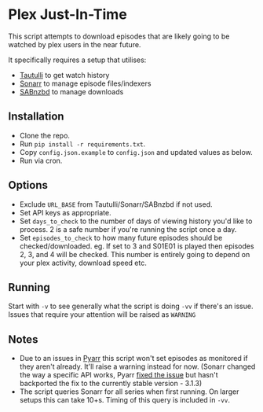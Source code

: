 # Plex Just-In-Time

This script attempts to download episodes that are likely going to be watched by plex users in the near future.

It specifically requires a setup that utilises:
* [Tautulli](https://github.com/Tautulli/Tautulli) to get watch history
* [Sonarr](https://github.com/Sonarr/Sonarr) to manage episode files/indexers
* [SABnzbd](https://github.com/sabnzbd/sabnzbd) to manage downloads

## Installation

* Clone the repo.
* Run `pip install -r requirements.txt`.
* Copy `config.json.example` to `config.json` and updated values as below.
* Run via cron.

## Options

* Exclude `URL_BASE` from Tautulli/Sonarr/SABnzbd if not used.
* Set API keys as appropriate.
* Set `days_to_check` to the number of days of viewing history you'd like to process. 2 is a safe number if you're running the script once a day.
* Set `episodes_to_check` to how many future episodes should be checked/downloaded. eg. If set to 3 and S01E01 is played then episodes 2, 3, and 4 will be checked. This number is entirely going to depend on your plex activity, download speed etc.

## Running

Start with `-v` to see generally what the script is doing `-vv` if there's an issue. Issues that require your attention will be raised as `WARNING`

## Notes

* Due to an issues in [Pyarr](https://github.com/totaldebug/pyarr) this script won't set episodes as monitored if they aren't already. It'll raise a warning instead for now. (Sonarr changed the way a specific API works, Pyarr [fixed the issue](https://github.com/totaldebug/pyarr/issues/108) but hasn't backported the fix to the currently stable version - 3.1.3)
* The script queries Sonarr for all series when first running. On larger setups this can take 10+s. Timing of this query is included in `-vv`.
